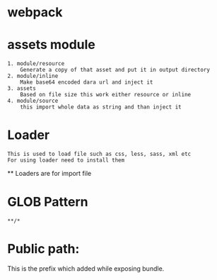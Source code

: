 # webpack

# assets module 
    1. module/resource
        Generate a copy of that asset and put it in output directory
    2. module/inline
        Make base64 encoded dara url and inject it
    3. assets
        Based on file size this work either resource or inline
    4. module/source
        this import whole data as string and than inject it


# Loader
    This is used to load file such as css, less, sass, xml etc
    For using loader need to install them
  ** Loaders are for import file

# GLOB Pattern
    **/*

# Public path:
This is the prefix which added while exposing bundle.
